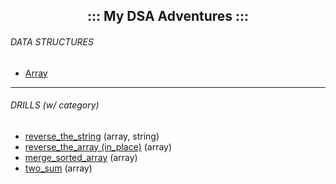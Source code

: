 <h2 align="center">::: My DSA Adventures :::</h2>


<h6>DATA STRUCTURES</h6>
<ul>
  <li><a href="https://github.com/theparotta/dsa/blob/trunk/datastructures/myarray.py">Array</a></li>
</ul>

---

<h6>DRILLS (w/ category)</h6>
<ul>
  <li><a href="https://github.com/theparotta/dsa/tree/trunk/drills/reverse_the_string">reverse_the_string</a> (array, string)</li>
  <li><a href="https://github.com/theparotta/dsa/tree/trunk/drills/reverse_the_array">reverse_the_array (in_place)</a> (array)</li>
  <li><a href="https://github.com/theparotta/dsa/tree/trunk/drills/merge_sorted_array">merge_sorted_array</a> (array)</li>
  <li><a href="https://github.com/theparotta/dsa/tree/trunk/drills/two_sum">two_sum</a> (array)</li>
</ul>


